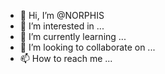 - 👋 Hi, I’m @NORPHIS
- 👀 I’m interested in ...
- 🌱 I’m currently learning ...
- 💞️ I’m looking to collaborate on ...
- 📫 How to reach me ...

<!---
NORPHIS/NORPHIS is a ✨ special ✨ repository because its `README.md` (this file) appears on your GitHub profile.
You can click the Preview link to take a look at your changes.
--->
